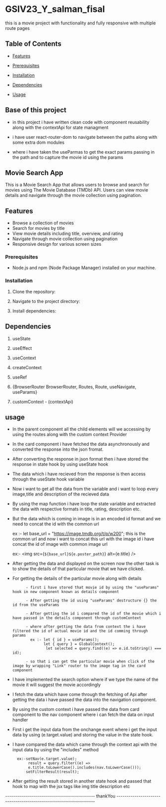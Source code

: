 # GSIV23_Y_salman_fisal

this is a movie project with functionality and fully responsive with multiple route pages

## Table of Contents

- [Features](#how-i-build)

 - [Prerequisites](#prerequisites)

 - [Installation](#installation)

 - [Dependencies](##dependencies)

- [Usage](#usage)


## Base of this project

- in this project i have written clean code with component reusability along with the contextApi for state managment

- i have user react-router-dom to navigate between the paths along with some extra dom modules

- where i have taken the useParmas to get the exact params passing in the path and to capture the movie id using the params

## Movie Search App

This is a Movie Search App that allows users to browse and search for movies using The Movie Database (TMDb) API. Users can view movie details and navigate through the movie collection using pagination.

## Features

- Browse a collection of movies
- Search for movies by title
- View movie details including title, overview, and rating
- Navigate through movie collection using pagination
- Responsive design for various screen sizes


### Prerequisites

- Node.js and npm (Node Package Manager) installed on your machine.

### Installation

1. Clone the repository:

2. Navigate to the project directory:

3. Install dependencies:

## Dependencies

1. useState

2. useEffect

3. useContext

4. createContext

5. useRef

6. {BrowserRouter BrowserRouter, Routes, Route, useNavigate, useParams}

7. customContext - (contextApi)

## usage 

- In the parent component all the child elements will we accessing by using the routes along with the custom context Provider

- In the card component i have fetched the data asynchronously and converted the response  into the json fromat.

- After converting the response in json format then i have stored the response in state hook by using useState hook

- The data which i have recieved from the response is then access through the useState hook variable

- Now i want to get all the data from the variable and i want to loop every image,title and description of the recieved data

- By using the map function i have loop the state variable and extracted the data with respective formats in title, rating, description etc.

- But the data which is coming in image is in an encoded id format and we need to concat the id with the common url

   ex :-   let base_url = "https://image.tmdb.org/t/p/w200";
 this is the common url and now i want to concat this url with the image id i have concat the id of image with common image url
  
  ex:-                   <img src={`${base_url}${e.poster_path}`} alt={e.title} />

- After getting the data and displayed on the screen now the other task is to show the details of that particular movie that we have   clicked.

- For getting the details of the particular movie along with details

            - first i have stored that movie id by using the "useParams" hook in new component known as details component

            - After getting the id using "useParams" destructure {} the id from the useParams

            - After getting the id i compared the id of the movie which i have passed in the details component through customContext

            - where after getting the data from context the i have filtered the id of actual movie id and the id comming through params
              ex :- let { id } = useParams();
                    let { query } = GlobalContext();
                     let selected = query.find((e) => e.id.toString() === id);

            - so that i can get the particular movie when click of the image by wrapping "Link" router to the image tag in the card component

- I have implemented the search option where if we type the name of the movie it will suggest the movie accordingly

- I fetch the data which have come through the fetching of Api after getting the data i have passed the data into the navigation component.

- By using the custom context i have passed the data from card component to the nav component where i can fetch the data on input handler

- First i get the input data from the onchange event where i get the input data by using (e.target.value) and storing the value in the state hook.

- I have compared the data which came through the context api with the input data by using the "includes" method

        ex:-setNav(e.target.value);
             result = query.filter((e) =>
             e.title.toLowerCase().includes(nav.toLowerCase()));
            setFilterResult(result);

- After getting the result stored in another state hook and passed that hook to map with the jsx tags like img title description etc

--------------------------------------------- thankYou -------------------------------------------------------------------